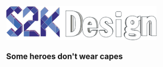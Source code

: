 ![s2kdesign.com](https://raw.githubusercontent.com/s2kdesign-com/.github/main/resources/logo.png) 

## Some heroes don't wear capes 
